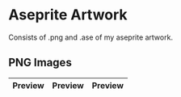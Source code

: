 # Aseprite Artwork
Consists of .png and .ase of my aseprite artwork.

## PNG Images

| Preview | Preview | Preview |
|---|---|---|
